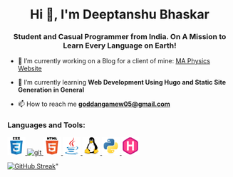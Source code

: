 <h1 align="center">Hi 👋, I'm Deeptanshu Bhaskar</h1>
<h3 align="center"> Student and Casual Programmer from India. On A Mission to Learn Every Language on Earth!</h3>

- 🔭 I’m currently working on a Blog for a client of mine: [MA Physics Website](https://github.com/BadBryan44567/plump-classes-website)

- 🌱 I’m currently learning **Web Development Using Hugo and Static Site Generation in General**

- 📫 How to reach me **goddangamew05@gmail.com**

<h3 align="left">Languages and Tools:</h3>
<a href="https://www.w3schools.com/css/" target="_blank" rel="noreferrer"> <img src="https://raw.githubusercontent.com/devicons/devicon/master/icons/css3/css3-original-wordmark.svg" alt="css3" width="40" height="40"/>  <a href="https://git-scm.com/" target="_blank" rel="noreferrer"> <img src="https://www.vectorlogo.zone/logos/git-scm/git-scm-icon.svg" alt="git" width="40" height="40"/> </a> <a href="https://www.w3.org/html/" target="_blank" rel="noreferrer"> <img src="https://raw.githubusercontent.com/devicons/devicon/master/icons/html5/html5-original-wordmark.svg" alt="html5" width="40" height="40"/> </a> <a href="https://www.java.com" target="_blank" rel="noreferrer"> <img src="https://raw.githubusercontent.com/devicons/devicon/master/icons/java/java-original.svg" alt="java" width="40" height="40"/> </a> <a href="https://www.linux.org/" target="_blank" rel="noreferrer"> <img src="https://raw.githubusercontent.com/devicons/devicon/master/icons/linux/linux-original.svg" alt="linux" width="40" height="40"/> </a>  <a href="https://www.python.org" target="_blank" rel="noreferrer"> <img src="https://raw.githubusercontent.com/devicons/devicon/master/icons/python/python-original.svg" alt="python" width="40" height="40"/> </a> <a href = "https://gohugo.io" alt = "hugo" target = "_blank" rel = "noreferrer"> <img src='https://github.com/devicons/devicon/blob/1119b9f84c0290e0f0b38982099a2bd027a48bf1/icons/hugo/hugo-original.svg' alt = 'hugo' width = '40' height = '40'/></a></p>

[![GitHub Streak](https://github-readme-streak-stats.herokuapp.com?user=BadBryan44567&theme=dracula)](https://git.io/streak-stats)"
